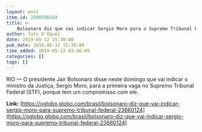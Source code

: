 ```yaml
---
layout: post
item_id: 2590596184
title: >-
    Bolsonaro diz que vai indicar Sergio Moro para o Supremo Tribunal Federal
author: Tatu D'Oquei
date: 2019-05-12 15:30:00
pub_date: 2019-05-12 15:30:00
time_added: 2019-05-13 03:46:09
categories: []
tags: []
---
```


RIO — O presidente Jair Bolsonaro disse neste domingo que vai indicar o ministro da Justiça, Sergio Moro, para a primeira vaga no Supremo Tribunal Federal (STF), porque tem um compromisso com ele.

**Link:** [https://oglobo.globo.com/brasil/bolsonaro-diz-que-vai-indicar-sergio-moro-para-supremo-tribunal-federal-23660124](https://oglobo.globo.com/brasil/bolsonaro-diz-que-vai-indicar-sergio-moro-para-supremo-tribunal-federal-23660124)

